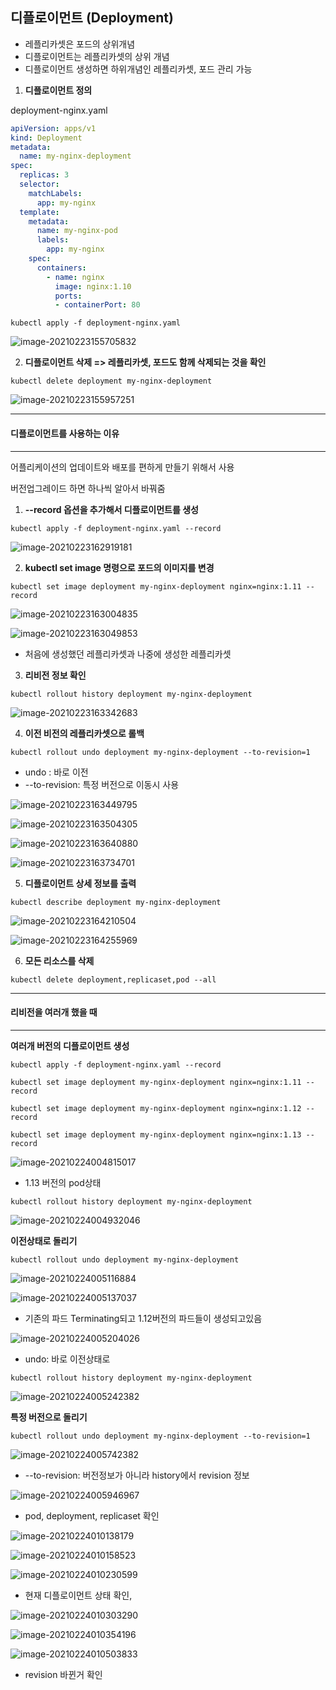 ## 디플로이먼트 (Deployment)

* 레플리카셋은 포드의 상위개념
* 디플로이먼트는 레플리카셋의 상위 개념
* 디플로이먼트 생성하면  하위개념인 레플리카셋, 포드 관리 가능



1. **디플로이먼트 정의**

deployment-nginx.yaml

```yaml
apiVersion: apps/v1
kind: Deployment
metadata:
  name: my-nginx-deployment
spec:
  replicas: 3
  selector:
    matchLabels:
      app: my-nginx
  template:
    metadata:
      name: my-nginx-pod
      labels:
        app: my-nginx
    spec:
      containers:
        - name: nginx
          image: nginx:1.10
          ports:
          - containerPort: 80

```

```
kubectl apply -f deployment-nginx.yaml
```



![image-20210223155705832](Deployment.assets/image-20210223155705832.png)





2. **디플로이먼트 삭제 => 레플리카셋, 포드도 함께 삭제되는 것을 확인**

```
kubectl delete deployment my-nginx-deployment
```

![image-20210223155957251](Deployment.assets/image-20210223155957251.png)



---

#### 디플로이먼트를 사용하는 이유

----

어플리케이션의 업데이트와 배포를 편하게 만들기 위해서 사용

버전업그레이드 하면 하나씩 알아서 바꿔줌





1. **--record 옵션을 추가해서 디플로이먼트를 생성**

```
kubectl apply -f deployment-nginx.yaml --record
```



![image-20210223162919181](Deployment.assets/image-20210223162919181.png)





2. **kubectl set image 명령으로 포드의 이미지를 변경**

```
kubectl set image deployment my-nginx-deployment nginx=nginx:1.11 --record
```



![image-20210223163004835](Deployment.assets/image-20210223163004835.png)

![image-20210223163049853](Deployment.assets/image-20210223163049853.png)

* 처음에 생성했던 레플리카셋과 나중에 생성한 레플리카셋



3. **리비전 정보 확인**

```
kubectl rollout history deployment my-nginx-deployment
```

![image-20210223163342683](Deployment.assets/image-20210223163342683.png)





4. **이전 비전의 레플리카셋으로 롤백**

```
kubectl rollout undo deployment my-nginx-deployment --to-revision=1
```

* undo : 바로 이전
* --to-revision: 특정 버전으로 이동시 사용

![image-20210223163449795](Deployment.assets/image-20210223163449795.png)

![image-20210223163504305](Deployment.assets/image-20210223163504305.png)

![image-20210223163640880](Deployment.assets/image-20210223163640880.png)

![image-20210223163734701](Deployment.assets/image-20210223163734701.png)



5. **디플로이먼트 상세 정보를 출력**

```
kubectl describe deployment my-nginx-deployment
```



![image-20210223164210504](Deployment.assets/image-20210223164210504.png)

![image-20210223164255969](Deployment.assets/image-20210223164255969.png)



6. **모든 리소스를 삭제**

```
kubectl delete deployment,replicaset,pod --all
```







---

#### 리비전을 여러개 했을 때

----

**여러개 버전의 디플로이먼트 생성**

```
kubectl apply -f deployment-nginx.yaml --record
```

```
kubectl set image deployment my-nginx-deployment nginx=nginx:1.11 --record
```

```
kubectl set image deployment my-nginx-deployment nginx=nginx:1.12 --record
```

```
kubectl set image deployment my-nginx-deployment nginx=nginx:1.13 --record
```

![image-20210224004815017](Deployment.assets/image-20210224004815017.png)

* 1.13 버전의 pod상태

```
kubectl rollout history deployment my-nginx-deployment
```

![image-20210224004932046](Deployment.assets/image-20210224004932046.png)



**이전상태로 돌리기**

```
kubectl rollout undo deployment my-nginx-deployment
```

![image-20210224005116884](Deployment.assets/image-20210224005116884.png)

![image-20210224005137037](Deployment.assets/image-20210224005137037.png)

* 기존의 파드 Terminating되고 1.12버전의 파드들이 생성되고있음

![image-20210224005204026](Deployment.assets/image-20210224005204026.png)

* undo: 바로 이전상태로



```
kubectl rollout history deployment my-nginx-deployment
```

![image-20210224005242382](Deployment.assets/image-20210224005242382.png)



 **특정 버전으로 돌리기**

```
kubectl rollout undo deployment my-nginx-deployment --to-revision=1
```

![image-20210224005742382](Deployment.assets/image-20210224005742382.png)

* --to-revision: 버전정보가 아니라 history에서 revision 정보



![image-20210224005946967](Deployment.assets/image-20210224005946967.png)

* pod, deployment, replicaset 확인





![image-20210224010138179](Deployment.assets/image-20210224010138179.png)

![image-20210224010158523](Deployment.assets/image-20210224010158523.png)

![image-20210224010230599](Deployment.assets/image-20210224010230599.png)

* 현재 디플로이먼트 상태 확인, 



![image-20210224010303290](Deployment.assets/image-20210224010303290.png)

![image-20210224010354196](Deployment.assets/image-20210224010354196.png)

![image-20210224010503833](Deployment.assets/image-20210224010503833.png)

* revision 바뀐거 확인

